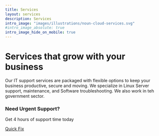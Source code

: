 ```yaml
---
title: Services
layout: services
description: Services
intro_image: "images/illustrations/noun-cloud-services.svg"
#intro_image_absolute: true
intro_image_hide_on_mobile: true
---
```


# Services that grow with your business

Our IT support services are packaged with flexible options to keep your business productive, secure and moving.
We specialize in Linux Server support, maintenance, and Software troubleshooting. We also work in teh government sector.

### Need Urgent Support?
Get 4 hours of support time today

<div class="row justify-content-center">
  <div class="col-auto">
    <a class="button button-primary" href="/quick-fix">Quick Fix</a>
  </div>
</div>

